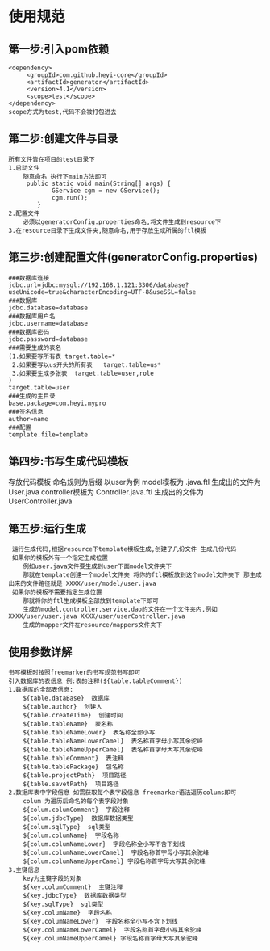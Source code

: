 # 使用规范
## 第一步:引入pom依赖
    <dependency>
         <groupId>com.github.heyi-core</groupId>
         <artifactId>generator</artifactId>
         <version>4.1</version>
         <scope>test</scope>
    </dependency>
    scope方式为test,代码不会被打包进去
## 第二步:创建文件与目录
    所有文件皆在项目的test目录下
    1.启动文件 
        随意命名 执行下main方法即可
         public static void main(String[] args) {
                GService cgm = new GService();
                cgm.run();
            }
    2.配置文件
        必须以generatorConfig.properties命名,将文件生成到resource下
    3.在resource目录下生成文件夹,随意命名,用于存放生成所属的ftl模板
## 第三步:创建配置文件(generatorConfig.properties)
    ###数据库连接
    jdbc.url=jdbc:mysql://192.168.1.121:3306/database?useUnicode=true&characterEncoding=UTF-8&useSSL=false
    ###数据库
    jdbc.database=database
    ###数据库用户名
    jdbc.username=database
    ###数据库密码
    jdbc.password=database
    ###需要生成的表名
    (1.如果要写所有表 target.table=*
     2.如果要写以us开头的所有表   target.table=us*
     3.如果要生成多张表  target.table=user,role
    )
    target.table=user
    ###生成的主目录
    base.package=com.heyi.mypro
    ###签名信息
    author=name
    ###配置
    template.file=template
                    
## 第四步:书写生成代码模板 
   存放代码模板 
    命名规则为后缀 以user为例 model模板为 .java.ftl  生成出的文件为 User.java 
                    controller模板为 Controller.java.ftl 生成出的文件为 UserController.java               
## 第五步:运行生成 
     运行生成代码,根据resource下template模板生成,创建了几份文件 生成几份代码
     如果你的模板外有一个指定生成位置 
        例如user.java文件要生成到user下面model文件夹下 
        那就在template创建一个model文件夹 将你的ftl模板放到这个model文件夹下 那生成出来的文件路径就是 XXXX/user/model/user.java 
     如果你的模板不需要指定生成位置
        那就将你的ftl生成模板全部放到template下即可
        生成的model,controller,service,dao的文件在一个文件夹内,例如 XXXX/user/user.java XXXX/user/userController.java
        生成的mapper文件在resource/mappers文件夹下
## 使用参数详解
    书写模板时按照freemarker的书写规范书写即可   
    引入数据库的表信息 例:表的注释(${table.tableComment})  
    1.数据库的全部表信息:  
        ${table.dataBase}  数据库
        ${table.author}  创建人
        ${table.createTime}  创建时间
        ${table.tableName}  表名称
        ${table.tableNameLower}  表名称全部小写
        ${table.tableNameLowerCamel}  表名称首字母小写其余驼峰
        ${table.tableNameUpperCamel}  表名称首字母大写其余驼峰
        ${table.tableComment}  表注释
        ${table.tablePackage}  包名称
        ${table.projectPath}  项目路径
        ${table.savetPath}  项目路径
    2.数据库表中字段信息 如需获取每个表字段信息 freemarker语法遍历colums即可  
        colum 为遍历后命名的每个表字段对象  
        ${colum.columComment}  字段注释
        ${colum.jdbcType}  数据库数据类型
        ${colum.sqlType}  sql类型
        ${colum.columName}  字段名称
        ${colum.columNameLower}  字段名称全小写不含下划线
        ${colum.columNameLowerCamel}  字段名称首字母小写其余驼峰
        ${colum.columNameUpperCamel} 字段名称首字母大写其余驼峰
    3.主键信息
        key为主键字段的对象
        ${key.columComment}  主键注释
        ${key.jdbcType}  数据库数据类型
        ${key.sqlType}  sql类型
        ${key.columName}  字段名称
        ${key.columNameLower}  字段名称全小写不含下划线
        ${key.columNameLowerCamel}  字段名称首字母小写其余驼峰
        ${key.columNameUpperCamel} 字段名称首字母大写其余驼峰
